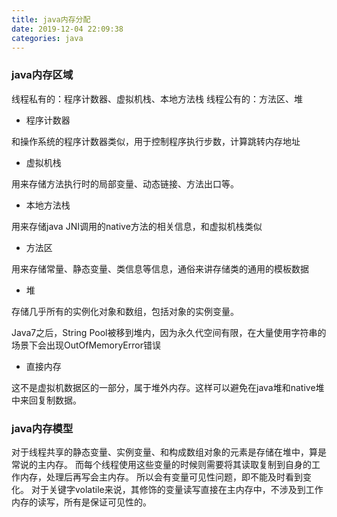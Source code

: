 ```yaml
---
title: java内存分配
date: 2019-12-04 22:09:38
categories: java
---
```


### java内存区域

线程私有的：程序计数器、虚拟机栈、本地方法栈
线程公有的：方法区、堆

- 程序计数器

和操作系统的程序计数器类似，用于控制程序执行步数，计算跳转内存地址

- 虚拟机栈

用来存储方法执行时的局部变量、动态链接、方法出口等。

- 本地方法栈

用来存储java JNI调用的native方法的相关信息，和虚拟机栈类似

<!--more-->

- 方法区

用来存储常量、静态变量、类信息等信息，通俗来讲存储类的通用的模板数据

- 堆

存储几乎所有的实例化对象和数组，包括对象的实例变量。

Java7之后，String Pool被移到堆内，因为永久代空间有限，在大量使用字符串的场景下会出现OutOfMemoryError错误

- 直接内存

这不是虚拟机数据区的一部分，属于堆外内存。这样可以避免在java堆和native堆中来回复制数据。

### java内存模型

对于线程共享的静态变量、实例变量、和构成数组对象的元素是存储在堆中，算是常说的主内存。
而每个线程使用这些变量的时候则需要将其读取复制到自身的工作内存，处理后再写会主内存。
所以会有变量可见性问题，即不能及时看到变化。
对于关键字volatile来说，其修饰的变量读写直接在主内存中，不涉及到工作内存的读写，所有是保证可见性的。